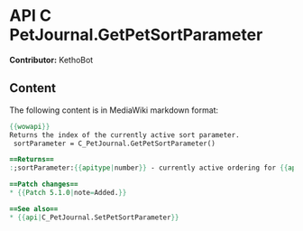 # API C PetJournal.GetPetSortParameter

**Contributor:** KethoBot

## Content

The following content is in MediaWiki markdown format:

```mediawiki
{{wowapi}}
Returns the index of the currently active sort parameter.
 sortParameter = C_PetJournal.GetPetSortParameter()

==Returns==
:;sortParameter:{{apitype|number}} - currently active ordering for {{api|C_PetJournal.GetPetInfoByIndex}}, e.g. 1 for sorting by name.

==Patch changes==
* {{Patch 5.1.0|note=Added.}}

==See also==
* {{api|C_PetJournal.SetPetSortParameter}}
```